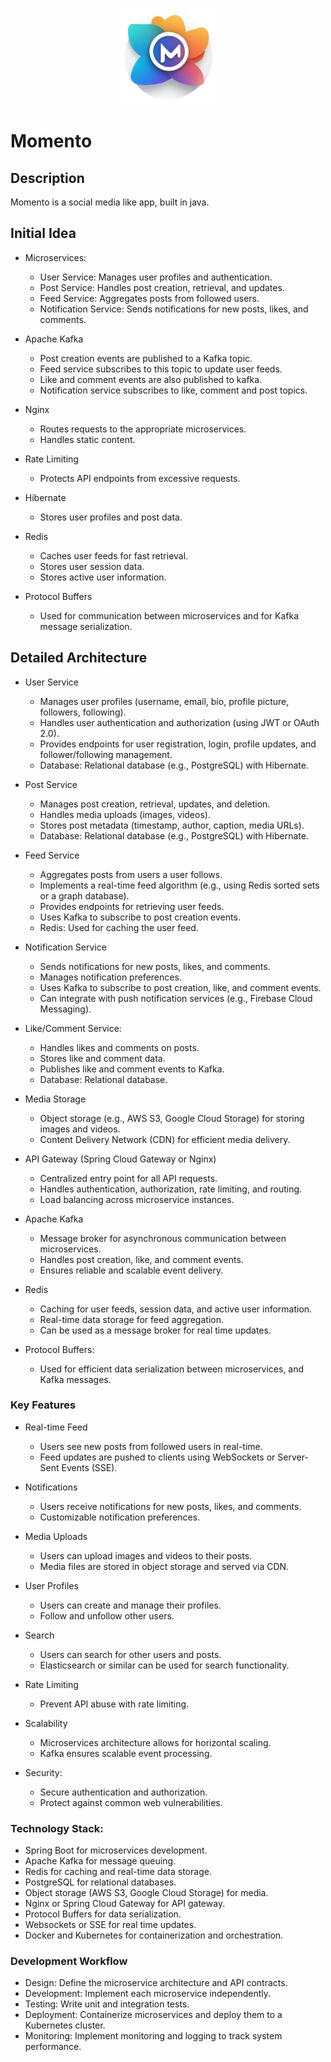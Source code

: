 <p align="center">
  <img alt="logo" src="assets/logo.png" style="width:150px"/>
</p>

# Momento


## Description
Momento is a social media like app, built in java.

## Initial Idea
- Microservices:
    - User Service: Manages user profiles and authentication.
    - Post Service: Handles post creation, retrieval, and updates.
    - Feed Service: Aggregates posts from followed users.
    - Notification Service: Sends notifications for new posts, likes, and comments.

- Apache Kafka
    - Post creation events are published to a Kafka topic.
    - Feed service subscribes to this topic to update user feeds.
    - Like and comment events are also published to kafka.
    - Notification service subscribes to like, comment and post topics.

- Nginx
    - Routes requests to the appropriate microservices.
    - Handles static content.

- Rate Limiting
    - Protects API endpoints from excessive requests.

- Hibernate
    - Stores user profiles and post data.

- Redis
    - Caches user feeds for fast retrieval.
    - Stores user session data.
    - Stores active user information.

- Protocol Buffers
    - Used for communication between microservices and for Kafka message serialization.

## Detailed Architecture

- User Service
  - Manages user profiles (username, email, bio, profile picture, followers, following).
  - Handles user authentication and authorization (using JWT or OAuth 2.0).
  - Provides endpoints for user registration, login, profile updates, and follower/following management.
  - Database: Relational database (e.g., PostgreSQL) with Hibernate.

- Post Service
  - Manages post creation, retrieval, updates, and deletion.
  - Handles media uploads (images, videos).
  - Stores post metadata (timestamp, author, caption, media URLs).
  - Database: Relational database (e.g., PostgreSQL) with Hibernate.

- Feed Service
  - Aggregates posts from users a user follows.
  - Implements a real-time feed algorithm (e.g., using Redis sorted sets or a graph database).
  - Provides endpoints for retrieving user feeds.
  - Uses Kafka to subscribe to post creation events.
  - Redis: Used for caching the user feed.

- Notification Service
  - Sends notifications for new posts, likes, and comments.
  - Manages notification preferences.
  - Uses Kafka to subscribe to post creation, like, and comment events.
  - Can integrate with push notification services (e.g., Firebase Cloud Messaging).

- Like/Comment Service:
  - Handles likes and comments on posts.
  - Stores like and comment data.
  - Publishes like and comment events to Kafka.
  - Database: Relational database.

- Media Storage
  - Object storage (e.g., AWS S3, Google Cloud Storage) for storing images and videos.
  - Content Delivery Network (CDN) for efficient media delivery.

- API Gateway (Spring Cloud Gateway or Nginx)
  - Centralized entry point for all API requests.
  - Handles authentication, authorization, rate limiting, and routing.
  - Load balancing across microservice instances.

- Apache Kafka
  - Message broker for asynchronous communication between microservices.
  - Handles post creation, like, and comment events.
  - Ensures reliable and scalable event delivery.

- Redis
  - Caching for user feeds, session data, and active user information.
  - Real-time data storage for feed aggregation.
  - Can be used as a message broker for real time updates.

- Protocol Buffers:
  - Used for efficient data serialization between microservices, and Kafka messages.

### Key Features

- Real-time Feed
  - Users see new posts from followed users in real-time.
  - Feed updates are pushed to clients using WebSockets or Server-Sent Events (SSE).

- Notifications

  - Users receive notifications for new posts, likes, and comments.
  - Customizable notification preferences.
- Media Uploads

  - Users can upload images and videos to their posts.
  - Media files are stored in object storage and served via CDN.

- User Profiles
  - Users can create and manage their profiles.
  - Follow and unfollow other users.

- Search
  - Users can search for other users and posts.
  - Elasticsearch or similar can be used for search functionality.

- Rate Limiting
  - Prevent API abuse with rate limiting.

- Scalability
  - Microservices architecture allows for horizontal scaling.
  - Kafka ensures scalable event processing.
  
- Security:
  - Secure authentication and authorization.
  - Protect against common web vulnerabilities.
  
### Technology Stack:

- Spring Boot for microservices development.
- Apache Kafka for message queuing.
- Redis for caching and real-time data storage.
- PostgreSQL for relational databases.
- Object storage (AWS S3, Google Cloud Storage) for media.
- Nginx or Spring Cloud Gateway for API gateway.
- Protocol Buffers for data serialization.
- Websockets or SSE for real time updates.
- Docker and Kubernetes for containerization and orchestration.

### Development Workflow

- Design: Define the microservice architecture and API contracts.
- Development: Implement each microservice independently.
- Testing: Write unit and integration tests.
- Deployment: Containerize microservices and deploy them to a Kubernetes cluster.
- Monitoring: Implement monitoring and logging to track system performance.